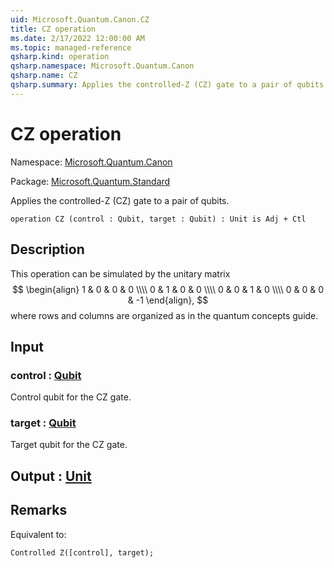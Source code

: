 ```yaml
---
uid: Microsoft.Quantum.Canon.CZ
title: CZ operation
ms.date: 2/17/2022 12:00:00 AM
ms.topic: managed-reference
qsharp.kind: operation
qsharp.namespace: Microsoft.Quantum.Canon
qsharp.name: CZ
qsharp.summary: Applies the controlled-Z (CZ) gate to a pair of qubits.
---
```


# CZ operation

Namespace: [Microsoft.Quantum.Canon](xref:Microsoft.Quantum.Canon)

Package: [Microsoft.Quantum.Standard](https://nuget.org/packages/Microsoft.Quantum.Standard)


Applies the controlled-Z (CZ) gate to a pair of qubits.

```qsharp
operation CZ (control : Qubit, target : Qubit) : Unit is Adj + Ctl
```


## Description

This operation can be simulated by the unitary matrix$$\begin{align}1 & 0 & 0 & 0 \\\\0 & 1 & 0 & 0 \\\\0 & 0 & 1 & 0 \\\\0 & 0 & 0 & -1\end{align},$$where rows and columns are organized as in the quantum concepts guide.

## Input

### control : [Qubit](xref:microsoft.quantum.qsharp.valueliterals#qubit-literals)

Control qubit for the CZ gate.


### target : [Qubit](xref:microsoft.quantum.qsharp.valueliterals#qubit-literals)

Target qubit for the CZ gate.



## Output : [Unit](xref:microsoft.quantum.qsharp.valueliterals#unit-literal)



## Remarks

Equivalent to:```qsharpControlled Z([control], target);```